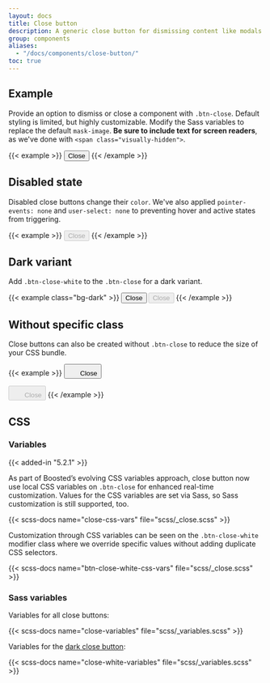 ```yaml
---
layout: docs
title: Close button
description: A generic close button for dismissing content like modals and alerts.
group: components
aliases:
  - "/docs/components/close-button/"
toc: true
---
```


## Example

Provide an option to dismiss or close a component with `.btn-close`. Default styling is limited, but highly customizable. Modify the Sass variables to replace the default `mask-image`. **Be sure to include text for screen readers**, as we've done with `<span class="visually-hidden">`.

{{< example >}}
<button type="button" class="btn-close" data-bs-toggle="tooltip" data-bs-placement="bottom" data-bs-title="Close"><span class="visually-hidden">Close</span></button>
{{< /example >}}

## Disabled state

Disabled close buttons change their `color`. We've also applied `pointer-events: none` and `user-select: none` to preventing hover and active states from triggering.

{{< example >}}
<button type="button" class="btn-close" disabled data-bs-toggle="tooltip" data-bs-placement="bottom" data-bs-title="Close"><span class="visually-hidden">Close</span></button>
{{< /example >}}

## Dark variant

Add `.btn-close-white` to the `.btn-close` for a dark variant.

{{< example class="bg-dark" >}}
<button type="button" class="btn-close btn-close-white" data-bs-toggle="tooltip" data-bs-placement="bottom" data-bs-title="Close"><span class="visually-hidden">Close</span></button>
<button type="button" class="btn-close btn-close-white" disabled data-bs-toggle="tooltip" data-bs-placement="bottom" data-bs-title="Close"><span class="visually-hidden">Close</span></button>
{{< /example >}}

## Without specific class

Close buttons can also be created without `.btn-close` to reduce the size of your CSS bundle.

{{< example >}}
<button type="button" class="btn btn-icon btn-no-outline" data-bs-toggle="tooltip" data-bs-placement="bottom" data-bs-title="Close">
  <svg width="1.25rem" height="1.25rem" fill="currentColor" aria-hidden="true" focusable="false"><use xlink:href="/docs/{{< param docs_version >}}/assets/img/boosted-sprite.svg#delete"></use></svg>
  <span class="visually-hidden">Close</span>
</button>

<button type="button" class="btn btn-icon btn-no-outline" disabled data-bs-toggle="tooltip" data-bs-placement="bottom" data-bs-title="Close">
  <svg width="1.25rem" height="1.25rem" fill="currentColor" aria-hidden="true" focusable="false"><use xlink:href="/docs/{{< param docs_version >}}/assets/img/boosted-sprite.svg#delete"></use></svg>
  <span class="visually-hidden">Close</span>
</button>
{{< /example >}}

## CSS

### Variables

{{< added-in "5.2.1" >}}

As part of Boosted’s evolving CSS variables approach, close button now use local CSS variables on `.btn-close` for enhanced real-time customization. Values for the CSS variables are set via Sass, so Sass customization is still supported, too.

{{< scss-docs name="close-css-vars" file="scss/_close.scss" >}}

Customization through CSS variables can be seen on the `.btn-close-white` modifier class where we override specific values without adding duplicate CSS selectors.

{{< scss-docs name="btn-close-white-css-vars" file="scss/_close.scss" >}}

### Sass variables

Variables for all close buttons:

{{< scss-docs name="close-variables" file="scss/_variables.scss" >}}

Variables for the [dark close button](#dark-variant):

{{< scss-docs name="close-white-variables" file="scss/_variables.scss" >}}
